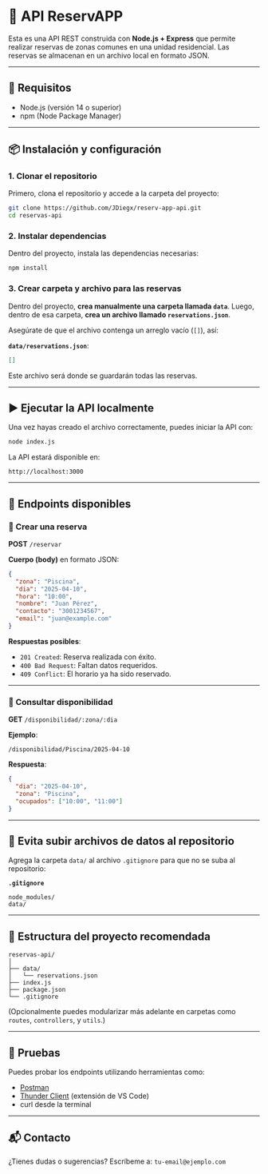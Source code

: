 # 📅 API ReservAPP

Esta es una API REST construida con **Node.js + Express** que permite realizar reservas de zonas comunes en una unidad residencial. Las reservas se almacenan en un archivo local en formato JSON.

---

## 🚀 Requisitos

- Node.js (versión 14 o superior)
- npm (Node Package Manager)

---

## 📦 Instalación y configuración

### 1. Clonar el repositorio

Primero, clona el repositorio y accede a la carpeta del proyecto:

```bash
git clone https://github.com/JDiegx/reserv-app-api.git
cd reservas-api
```

### 2. Instalar dependencias

Dentro del proyecto, instala las dependencias necesarias:

```bash
npm install
```

### 3. Crear carpeta y archivo para las reservas

Dentro del proyecto, **crea manualmente una carpeta llamada `data`**. Luego, dentro de esa carpeta, **crea un archivo llamado `reservations.json`**.

Asegúrate de que el archivo contenga un arreglo vacío (`[]`), así:

**`data/reservations.json`**:
```json
[]
```

Este archivo será donde se guardarán todas las reservas.

---

## ▶️ Ejecutar la API localmente

Una vez hayas creado el archivo correctamente, puedes iniciar la API con:

```bash
node index.js
```

La API estará disponible en:

```
http://localhost:3000
```

---

## 🧠 Endpoints disponibles

### 🔹 Crear una reserva

**POST** `/reservar`

**Cuerpo (body)** en formato JSON:
```json
{
  "zona": "Piscina",
  "dia": "2025-04-10",
  "hora": "10:00",
  "nombre": "Juan Pérez",
  "contacto": "3001234567",
  "email": "juan@example.com"
}
```

**Respuestas posibles**:
- `201 Created`: Reserva realizada con éxito.
- `400 Bad Request`: Faltan datos requeridos.
- `409 Conflict`: El horario ya ha sido reservado.

---

### 🔹 Consultar disponibilidad

**GET** `/disponibilidad/:zona/:dia`

**Ejemplo**:
```
/disponibilidad/Piscina/2025-04-10
```

**Respuesta**:
```json
{
  "dia": "2025-04-10",
  "zona": "Piscina",
  "ocupados": ["10:00", "11:00"]
}
```

---

## 🛑 Evita subir archivos de datos al repositorio

Agrega la carpeta `data/` al archivo `.gitignore` para que no se suba al repositorio:

**`.gitignore`**
```
node_modules/
data/
```

---

## 📁 Estructura del proyecto recomendada

```
reservas-api/
│
├── data/
│   └── reservations.json
├── index.js
├── package.json
└── .gitignore
```

(Opcionalmente puedes modularizar más adelante en carpetas como `routes`, `controllers`, y `utils`.)

---

## 🧪 Pruebas

Puedes probar los endpoints utilizando herramientas como:

- [Postman](https://www.postman.com/)
- [Thunder Client](https://www.thunderclient.com/) (extensión de VS Code)
- curl desde la terminal

---

## 📬 Contacto

¿Tienes dudas o sugerencias? Escríbeme a: `tu-email@ejemplo.com`
